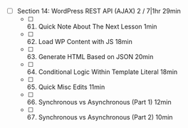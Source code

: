 - [ ] Section 14: WordPress REST API (AJAX) 2 / 7|1hr 29min
	- [ ] 61. Quick Note About The Next Lesson 1min
	- [ ] 62. Load WP Content with JS 18min
	- [ ] 63. Generate HTML Based on JSON 20min
	- [ ] 64. Conditional Logic Within Template Literal 18min
	- [ ] 65. Quick Misc Edits 11min
	- [ ] 66. Synchronous vs Asynchronous (Part 1) 12min
	- [ ] 67. Synchronous vs Asynchronous (Part 2) 10min
